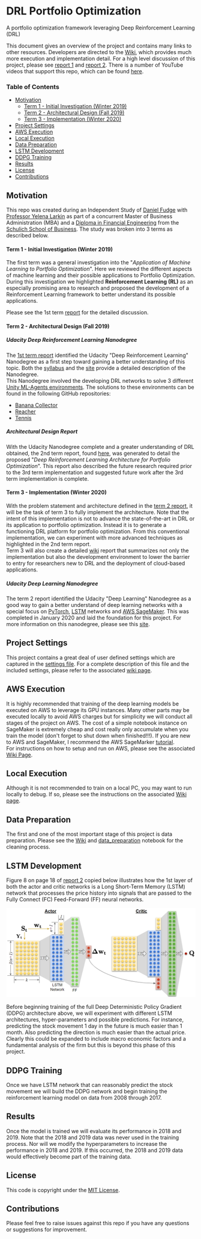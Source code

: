 # DRL Portfolio Optimization
A portfolio optimization framework leveraging Deep Reinforcement Learning (DRL)

This document gives an overview of the project and contains many links to other resources.  Developers are directed 
to the [Wiki](https://github.com/daniel-fudge/DRL-Portfolio-Optimization/wiki), which provides much more execution and
implementation detail.  For a high level discussion of this project, please see [report 1](docs/report1.pdf) and 
[report 2](docs/report2.pdf).  There is a number of YouTube videos that support this repo, which can be found [here](https://youtu.be/w2r8ffcBVSo).
  
### Table of Contents
- [Motivation](#motivation)
  - [Term 1 - Initial Investigation (Winter 2019)](#term-1---initial-investigation-winter-2019)
  - [Term 2 - Architectural Design (Fall 2019)](#term-2---architectural-design-fall-2019)
  - [Term 3 - Implementation (Winter 2020)](#term-3---implementation-winter-2020)
- [Project Settings](#project-settings)
- [AWS Execution](#aws-execution)
- [Local Execution](#local-execution)
- [Data Preparation](#data-preparation)
- [LSTM Development](#lstm-development)
- [DDPG Training](#ddpg-training)
- [Results](#results)
- [License](#license)
- [Contributions](#contributions)

## Motivation
This repo was created during an Independent Study of [Daniel Fudge](https://www.linkedin.com/in/daniel-fudge) with [Professor Yelena Larkin](https://www.linkedin.com/in/yelena-larkin-6b7b361b/) 
as part of a concurrent Master of Business Administration (MBA) and a [Diploma in Financial Engineering](https://schulich.yorku.ca/programs/fnen/)
from the [Schulich School of Business](https://schulich.yorku.ca/).  The study was broken into 3 terms as described 
below.

#### Term 1 - Initial Investigation (Winter 2019)
The first term was a general investigation into the "_Application of Machine Learning to Portfolio Optimization_".  Here 
we reviewed the different aspects of machine learning and their possible applications to Portfolio Optimization.  During 
this investigation we highlighted **Reinforcement Learning (RL)** as an especially promising area to research and 
proposed the development of a Reinforcement Learning framework to better understand its possible applications.  

Please see the 1st term [report](docs/report1.pdf) for the detailed discussion.  

#### Term 2 - Architectural Design (Fall 2019)
##### Udacity Deep Reinforcement Learning Nanodegree
The [1st term report](docs/report1.pdf) identified the Udacity "Deep Reinforcement Learning" 
Nanodegree as a first step toward gaining a better understanding of this topic.  Both the [syllabus](docs/DRL_Nanodegree_Syllabus.pdf)
and the [site](https://www.udacity.com/course/deep-reinforcement-learning-nanodegree--nd893) provide a detailed 
description of the Nanodegree.  
This Nanodegree involved the developing DRL networks to solve 3 different [Unity ML-Agents environments](https://unity3d.com/machine-learning/).
The solutions to these environments can be found in the following GitHub repositories:
- [Banana Collector](https://github.com/daniel-fudge/banana_hunter)
- [Reacher](https://github.com/daniel-fudge/reinforcement-learning-reacher)
- [Tennis](https://github.com/daniel-fudge/reinforcement-learning-tennis)

##### Architectural Design Report
With the Udacity Nanodegree complete and a greater understanding of DRL obtained, the 2nd term report, found [here](docs/report2.pdf), 
was generated to detail the proposed "_Deep Reinforcement Learning Architecture for Portfolio Optimization_".  This 
report also described the future research required prior to the 3rd term implementation and suggested future work after 
the 3rd term implementation is complete.  

#### Term 3 - Implementation (Winter 2020)
With the problem statement and architecture defined in the [term 2 report](docs/report2.pdf), it will be the task of 
term 3 to fully implement the architecture.  Note that the intent of this implementation is not to advance the 
state-of-the-art in DRL or its application to portfolio optimization.  Instead it is to generate a functioning DRL 
platform for portfolio optimization.  From this conventional implementation, we can experiment with more advanced 
techniques as highlighted in the 2nd term report.   
Term 3 will also create a detailed [wiki](https://github.com/daniel-fudge/DRL-Portfolio-Optimization/wiki) report that 
summarizes not only the implementation but also the development environment to lower the barrier to entry for 
researchers new to DRL and the deployment of cloud-based applications.   

##### Udacity Deep Learning Nanodegree
The term 2 report identified the Udacity "Deep Learning" Nanodegree as a good way to gain a better understand of deep 
learning networks with a special focus on [PyTorch](https://pytorch.org/), [LSTM](https://colah.github.io/posts/2015-08-Understanding-LSTMs/)
networks and [AWS SageMaker](https://aws.amazon.com/sagemaker/).  This was completed in January 2020 and laid the 
foundation for this project.  For more information on this nanodegree, please see this [site](https://www.udacity.com/course/deep-learning-nanodegree--nd101). 

## Project Settings
This project contains a great deal of user defined settings which are captured in the [settings file](settings.yml).
For a complete description of this file and the included settings, please refer to the associated [wiki page](https://github.com/daniel-fudge/DRL-Portfolio-Optimization/wiki/Settings-File-Format).

## AWS Execution
It is highly recommended that training of the deep learning models be executed on AWS to leverage its GPU instances.
Many other parts may be executed locally to avoid AWS charges but for simplicity we will conduct all stages of the 
project on AWS.  The cost of a simple notebook instance on SageMaker is extremely cheap and cost really only accumulate 
when you train the model (don't forget to shut down when finished!!!).  If you are new to AWS and SageMaker, I recommend 
the AWS SageMarker [tutorial](https://aws.amazon.com/getting-started/tutorials/build-train-deploy-machine-learning-model-sagemaker/).   
For instructions on how to setup and run on AWS, please see the associated [Wiki Page](https://github.com/daniel-fudge/DRL-Portfolio-Optimization/wiki/AWS-Execution).

## Local Execution
Although it is not recommended to train on a local PC, you may want to run locally to debug.  If so, please see the 
instructions on the associated [Wiki page](https://github.com/daniel-fudge/DRL-Portfolio-Optimization/wiki/Local-Execution).
 
## Data Preparation
The first and one of the most important stage of this project is data preparation.  Please see the [Wiki](https://github.com/daniel-fudge/DRL-Portfolio-Optimization/wiki/Data-Preparation) 
and [data_preparation](data-preparation.ipynb) notebook for the cleaning process.

## LSTM Development
Figure 8 on page 18 of [report 2](docs/report2.pdf) copied below illustrates how the 1st layer of both the actor and 
critic networks is a Long Short-Term Memory (LSTM) network that processes the price history into signals that are passed 
to the Fully Connect (FC)  Feed-Forward (FF) neural networks.    

![ddpg](docs/ddpg.png)

Before beginning training of the full Deep Deterministic Policy Gradient (DDPG) architecture above, we will experiment 
with different LSTM architectures, hyper-parameters and possible predictions.  For instance, predicting the stock 
movement 1 day in the future is much easier than 1 month.  Also predicting the direction is much easier than the actual
price.  Clearly this could be expanded to include macro economic factors and a fundamental analysis of the firm but this
is beyond this phase of this project.    

## DDPG Training
Once we have LSTM network that can reasonably predict the stock movement we will build the DDPG network and begin 
training the reinforcement learning model on data from 2008 through 2017.

## Results
Once the model is trained we will evaluate its performance in 2018 and 2019.  Note that the 2018 and 2019 data was never 
used in the training process.  Nor will we modify the hyperparameters to increase the performance in 2018 and 2019.  If
this occurred, the 2018 and 2019 data would effectively become part of the training data.  

## License
This code is copyright under the [MIT License](LICENSE).

## Contributions
Please feel free to raise issues against this repo if you have any questions or suggestions for improvement.
